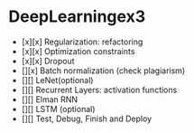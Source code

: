 # DeepLearningex3

- [x][x] Regularization: refactoring
- [x][x] Optimization constraints
- [x][x] Dropout
- [][x] Batch normalization (check plagiarism)
- [][] LeNet(optional)
- [][] Recurrent Layers: activation functions
- [][] Elman RNN
- [][] LSTM (optional)
- [][] Test, Debug, Finish and Deploy